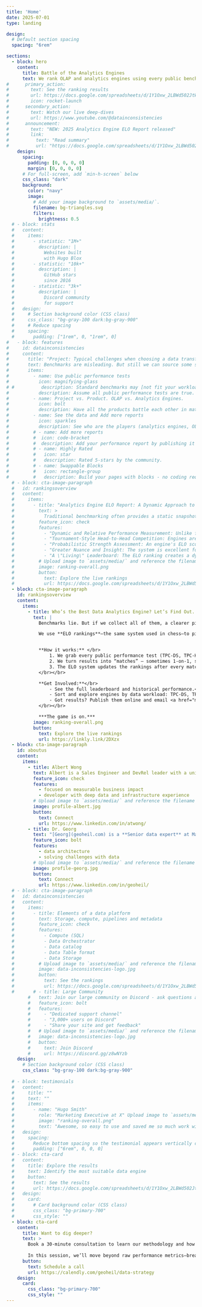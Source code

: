 ```yaml
---
title: 'Home'
date: 2025-07-01
type: landing

design:
  # Default section spacing
  spacing: "6rem"

sections:
  - block: hero
    content:
      title: Battle of the Analytics Engines
      text: We rank OLAP and analytics engines using every public benchmark—messy or not—powered by ELO ratings. See the winners, track the history, and add your own results to shape the leaderboard.
#      primary_action:
#        text: See the ranking results
#        url: https://docs.google.com/spreadsheets/d/1Y1Oxw_2LBWd502JtWFFyef2y5TvOyQMkq156cDrKJbA/edit?usp=sharing
#        icon: rocket-launch
#      secondary_action:
#        text: Watch our live deep-dives
#        url: https://www.youtube.com/@datainconsistencies
#      announcement:
#        text: "NEW: 2025 Analytics Engine ELO Report released"
#        link:
#          text: "Read summary"
#          url: "https://docs.google.com/spreadsheets/d/1Y1Oxw_2LBWd502JtWFFyef2y5TvOyQMkq156cDrKJbA/edit?usp=sharing"
    design:
      spacing:
        padding: [0, 0, 0, 0]
        margin: [0, 0, 0, 0]
      # For full-screen, add `min-h-screen` below
      css_class: "dark"
      background:
        color: "navy"
        image:
          # Add your image background to `assets/media/`.
          filename: bg-triangles.svg
          filters:
            brightness: 0.5
  # - block: stats
  #   content:
  #     items:
  #       - statistic: "1M+"
  #         description: |
  #           Websites built  
  #           with Hugo Blox
  #       - statistic: "10k+"
  #         description: |
  #           GitHub stars  
  #           since 2016
  #       - statistic: "3k+"
  #         description: |
  #           Discord community  
  #           for support
  #   design:
  #     # Section background color (CSS class)
  #     css_class: "bg-gray-100 dark:bg-gray-900"
  #     # Reduce spacing
  #     spacing:
  #       padding: ["1rem", 0, "1rem", 0]
#   - block: features
#     id: datainconsistencies
#     content:
#       title: "Project: Typical challenges when choosing a data transformation engine"
#       text: Benchmarks are misleading. But still we can source some sensible insights from them. We are computing ELO scores to compare the various engines.
#       items:
#         - name: Use public performance tests
#           icon: magnifying-glass
# #          description: Standard benchmarks may [not fit your workload](https://www.onehouse.ai/blog/measuring-etl-price-performance-on-cloud-data-platforms). Understand the concepts and usage patterns.
#           description: Assume all public performance tests are true.  TPC-DS, TPC-H and SSB Wide table are better but accept the ones that aren't. Collect them all.  Add your performance report by publishing it publically on the web and email atwong@protonmail.com to add it to the ELO rankings. Allow backdated performance reports. 
#         - name: Project vs. Product. OLAP vs. Analytics Engines.  
#           icon: bolt
#           description: Have all the products battle each other in matches.  Sometimes it's 1v1 and in other times in 3 or 4 products being compared in the match.  Doesn't matter, use ELO to determine who is better.
#         - name: See the data and Add more reports
#           icon: sparkles
#           description: See who are the players (analytics engines, OLAP engines, open source projects, open core, closed source, or their commerical equivlants). See a historical view of players and their matches. Allow you to sort the data. 
#         # - name: Add more reports
#         #  icon: code-bracket
#         #  description: Add your performance report by publishing it publically on the web and email atwong@protonmail.com to add it to the ELO rankings. Allow backdated performance reports. 
#         # - name: Highly Rated
#         #   icon: star
#         #   description: Rated 5-stars by the community.
#         # - name: Swappable Blocks
#         #   icon: rectangle-group
#         #   description: Build your pages with blocks - no coding required!
  # - block: cta-image-paragraph
  #   id: rankingsoverview
  #   content:
  #     items:
  #       - title: "Analytics Engine ELO Report: A Dynamic Approach to Comparing Analytics and OLAP Engines" 
  #         text: > 
  #           Traditional benchmarking often provides a static snapshot of performance at a specific point in time and environment. These snapshots cannot be easily compared or even reproduced, even when using similar versions, datasets, instance types, or hardware architectures. Instead, the ELO rating system, originally developed for chess, offers a dynamic and more nuanced alternative. <img referrerpolicy="no-referrer-when-downgrade" src="https://static.scarf.sh/a.png?x-pxid=578d1301-0e72-4879-83e7-f7e7692e7ff5" /> 
  #         feature_icon: check
  #         features:
  #           - "Dynamic and Relative Performance Measurement: Unlike fixed benchmarks, the ELO system continuously adjusts an engine's score based on its performance against other engines. This provides a relative measure of strength that evolves as engines are updated or new competitors emerge."
  #           - "Tournament-Style Head-to-Head Competition: Engines are pitted against each other in a series of competitions on a variety of queries and datasets. This simulates a real-world environment and highlights how engines perform under different loads and conditions."
  #           - "Probabilistic Strength Assessment: An engine's ELO score reflects the probability of it winning against another engine. A win against a higher-rated opponent results in a larger score increase, while a loss against a lower-rated opponent leads to a more significant score decrease. This rewards consistent, high-level performance."
  #           - "Greater Nuance and Insight: The system is excellent for revealing subtle differences in efficiency, latency, and throughput that might be missed in traditional single-metric comparisons. It provides a deeper understanding of an engine's strengths and weaknesses across various workloads."
  #           - "A \"Living\" Leaderboard: The ELO ranking creates a dynamic and up-to-date leaderboard, offering a more sophisticated alternative to a simple \"faster/slower\" comparison. This living document of performance is valuable for both developers and users tracking engine improvements."
  #         # Upload image to `assets/media/` and reference the filename here
  #         image: ranking-overall.png
  #         button:
  #           text: Explore the live rankings
  #           url: https://docs.google.com/spreadsheets/d/1Y1Oxw_2LBWd502JtWFFyef2y5TvOyQMkq156cDrKJbA/edit?usp=sharing
  - block: cta-image-paragraph
    id: rankingsoverview
    content:
      items:
        - title: Who’s the Best Data Analytics Engine? Let’s Find Out.
          text: | 
            Benchmarks lie. But if we collect all of them, a clearer picture emerges.  </br>

            We use **ELO rankings**—the same system used in chess—to pit analytics and OLAP engines against each other, track their wins, and see who really dominates.</br></br>


            **How it works:** </br>
                1. We grab every public performance test (TPC-DS, TPC-H, SSB Wide Table, and more—even the messy ones).</br>
                2. We turn results into “matches” — sometimes 1-on-1, sometimes 3- or 4-way battles.</br>
                3. The ELO system updates the rankings after every match.
            </br></br>

            **Get Involved:**</br>
                - See the full leaderboard and historical performance.</br>
                - Sort and explore engines by data workload: TPC-DS, TPC-H, SSB Wide Table or others.</br>
                - Got results? Publish them online and email <a href="mailto:atwong@alumni.uci.edu">atwong@alumni.uci.edu</a> — we’ll add them (even backdated ones) to the rankings.
            </br></br>

            ***The game is on.***
          image: ranking-overall.png
          button:
            text: Explore the live rankings
            url: https://linkly.link/2DXzx     
  - block: cta-image-paragraph
    id: aboutus
    content:
      items:
        - title: Albert Wong
          text: Albert is a Sales Engineer and DevRel leader with a unique blend of deep technical knowledge and a proven go-to-market mindset. He has a track record of success at both VC-backed startups and major technology companies.<br/><br/>Albert is available to speak at meetups and conferences on ELO analytics engine rankings and offers advisory consulting for analytics engine selection and strategy.
          feature_icon: check
          features:
            - focused on measurable business impact
            - developer with deep data and infrastructure experience
          # Upload image to `assets/media/` and reference the filename here
          image: profile-albert.jpg
          button:
            text: Connect
            url: https://www.linkedin.com/in/atwong/
        - title: Dr. Georg 
          text: "[Georg](geoheil.com) is a **Senior data expert** at Magenta and a ML-ops engineer at ASCII. He is **solving challenges with data**. His interests include geospatial graphs and time series. Georg transitions the data platform of Magenta to the cloud and is handling large scale multi-modal ML-ops challenges at ASCII."
          feature_icon: bolt
          features:
            - data architecture
            - solving challenges with data
          # Upload image to `assets/media/` and reference the filename here
          image: profile-georg.jpg
          button:
            text: Connect
            url: https://www.linkedin.com/in/geoheil/
  # - block: cta-image-paragraph
  #   id: datainconsistencies
  #   content:
  #     items:
  #       - title: Elements of a data platform
  #         text: Storage, compute, pipelines and metadata
  #         feature_icon: check
  #         features:
  #           - Compute (SQL)
  #           - Data Orchestrator
  #           - Data catalog
  #           - Data Table format
  #           - Data Storage
  #         # Upload image to `assets/media/` and reference the filename here
  #         image: data-inconsistencies-logo.jpg
  #         button:
  #           text: See the rankings
  #           url: https://docs.google.com/spreadsheets/d/1Y1Oxw_2LBWd502JtWFFyef2y5TvOyQMkq156cDrKJbA/edit?usp=sharing
  #       # - title: Large Community
        #   text: Join our large community on Discord - ask questions and get live responses
        #   feature_icon: bolt
        #   features:
        #     - "Dedicated support channel"
        #     - "3,000+ users on Discord"
        #     - "Share your site and get feedback"
        #   # Upload image to `assets/media/` and reference the filename here
        #   image: data-inconsistencies-logo.jpg
        #   button:
        #     text: Join Discord
        #     url: https://discord.gg/z8wNYzb
    design:
      # Section background color (CSS class)
      css_class: "bg-gray-100 dark:bg-gray-900"
  
  # - block: testimonials
  #   content:
  #     title: ""
  #     text: ""
  #     items:
  #       - name: "Hugo Smith"
  #         role: "Marketing Executive at X" Upload image to `assets/media/` and reference the filename here
  #         image: "ranking-overall.png"
  #         text: "Awesome, so easy to use and saved me so much work with the swappable pre-designed sections!"
  #   design:
  #     spacing:
  #       Reduce bottom spacing so the testimonial appears vertically centered between sections
  #       padding: ["6rem", 0, 0, 0]
  # - block: cta-card
  #   content:
  #     title: Explore the results
  #     text: Identify the most suitable data engine
  #     button:
  #       text: See the results
  #       url: https://docs.google.com/spreadsheets/d/1Y1Oxw_2LBWd502JtWFFyef2y5TvOyQMkq156cDrKJbA/edit?usp=sharing
  #   design:
  #     card:
  #       # Card background color (CSS class)
  #       css_class: "bg-primary-700"
  #       css_style: ""
  - block: cta-card
    content:
      title: Want to dig deeper?
      text: >
        Book a 30-minute consultation to learn our methodology and how the rankings were built. </br></br>
        
        In this session, we’ll move beyond raw performance metrics—breaking down the strengths and trade-offs of each engine and unpacking the ELO ranking system. You can even bring your own unpublished benchmarks to see how they shift the results.
      button:
        text: Schedule a call
        url: https://calendly.com/geoheil/data-strategy
    design:
      card:
        css_class: "bg-primary-700"
        css_style: ""
---
```

